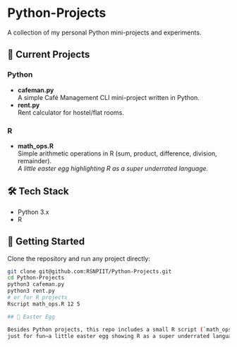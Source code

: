 # Python-Projects

A collection of my personal Python mini-projects and experiments.

## 📂 Current Projects

### Python
- **cafeman.py**  
  A simple Café Management CLI mini-project written in Python.  
- **rent.py**  
  Rent calculator for hostel/flat rooms.  

### R
- **math_ops.R**  
  Simple arithmetic operations in R (sum, product, difference, division, remainder).  
  *A little easter egg highlighting R as a super underrated language.*

## 🛠 Tech Stack
- Python 3.x  
- R

## 🚀 Getting Started
Clone the repository and run any project directly:

```bash
git clone git@github.com:RSNPIIT/Python-Projects.git
cd Python-Projects
python3 cafeman.py
python3 rent.py
# or for R projects
Rscript math_ops.R 12 5

## 🥚 Easter Egg

Besides Python projects, this repo includes a small R script (`math_ops.R`)  
just for fun—a little easter egg showing R as a super underrated language.
